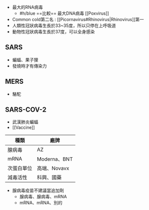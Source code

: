 - 最大的RNA病毒
	- #h/blue ==比較== 最大DNA病毒 [[Poxvirus]]
- Common cold第二名 : [[Picornavirus#Rhinovirus|Rhinovirus]]第一
- 人類性冠狀病毒生長於33~35度，所以只停在上呼吸道
- 動物性冠狀病毒生長於37度，可以全身感染
## SARS
- 蝙蝠、果子狸
- 發燒時才有傳染力
## MERS
- 駱駝
## SARS-COV-2
- 武漢肺炎蝙蝠
- [[Vaccine]]

| 種類    | 廠牌          |
| ----- | ----------- |
| 腺病毒   | AZ          |
| mRNA  | Moderna、BNT |
| 次蛋白單位 | 高端、Novavx   |
| 減毒活性  | 科興、國藥       |
- 腺病毒疫苗不建議當追加劑
	- 腺病毒、腺病毒、mRNA
	- mRNA、mRNA、別的